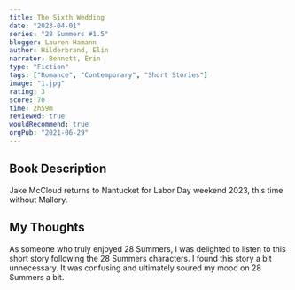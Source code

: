 ```yaml
---
title: The Sixth Wedding
date: "2023-04-01"
series: "28 Summers #1.5"
blogger: Lauren Hamann
author: Hilderbrand, Elin
narrator: Bennett, Erin
type: "Fiction"
tags: ["Romance", "Contemporary", "Short Stories"]
image: "1.jpg"
rating: 3
score: 70
time: 2h59m
reviewed: true
wouldRecommend: true
orgPub: "2021-06-29"
---
```


## Book Description

Jake McCloud returns to Nantucket for Labor Day weekend 2023, this time without Mallory.

## My Thoughts

As someone who truly enjoyed 28 Summers, I was delighted to listen to this short story following the 28 Summers characters. I found this story a bit unnecessary. It was confusing and ultimately soured my mood on 28 Summers a bit.

